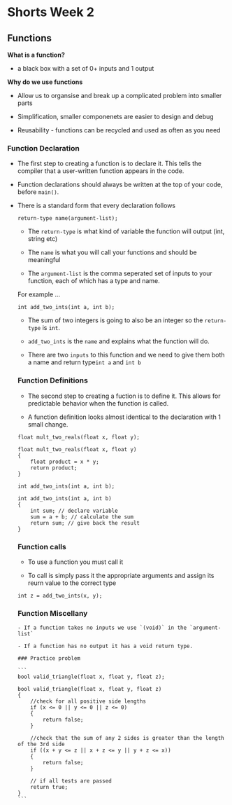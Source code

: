 # Shorts Week 2

## Functions

**What is a function?**

- a black box with a set of 0+ inputs and 1 output 

**Why do we use functions**

 - Allow us to organsise and break up a complicated problem into smaller parts

 - Simplification, smaller componenets are easier to design and debug

 - Reusability - functions can be recycled and used as often as you need 

 ### Function Declaration

 - The first step to creating a function is to declare it. This tells the compiler that a user-written function appears in the code.

 - Function declarations should always be written at the top of your code, before  `main()`.

 - There is a standard form that every declaration follows

    `return-type name(argument-list);`

    - The `return-type`  is what kind of variable the function will output (int, string etc)

    - The `name` is what you will call your functions and should be meaningful

    - The `argument-list` is the comma seperated set of inputs to your function, each of which has a type and name.

    For example ...

    `int add_two_ints(int a, int b);`

    - The sum of two integers is going to also be an integer so the `return-type` is `int`.

    - `add_two_ints` is the `name` and explains what the function will do.

    - There are two `inputs` to this function and we need to give them both a name and return type`int a` and `int b`

    ### Function Definitions

    - The second step to creating a fuction is to define it. This allows for predictable behavior when the function is called.

    - A function definition looks almost identical to the declaration with 1 small change.

    `float mult_two_reals(float x, float y);`

     ```
     float mult_two_reals(float x, float y)
     {
         float product = x * y;
         return product;
     }
     ```

    
     `int add_two_ints(int a, int b);`

     ```
     int add_two_ints(int a, int b)
     {
         int sum; // declare variable
         sum = a + b; // calculate the sum
         return sum; // give back the result
     }
     ```

     ### Function calls

      - To use a function you must call it

      - To call is simply pass it the appropriate arguments and assign its reurn value to the correct type

      `int z = add_two_ints(x, y);`

      ### Function Miscellany

       - If a function takes no inputs we use `(void)` in the `argument-list`

       - If a function has no output it has a void return type.

       ### Practice problem

       ```
       bool valid_triangle(float x, float y, float z);

       bool valid_triangle(float x, float y, float z)
       {
           //check for all positive side lengths
           if (x <= 0 || y <= 0 || z <= 0)
           {
               return false;
           }

           //check that the sum of any 2 sides is greater than the length of the 3rd side
           if ((x + y <= z || x + z <= y || y + z <= x))
           {
               return false;
           }

           // if all tests are passed
           return true;
       }
       ```





